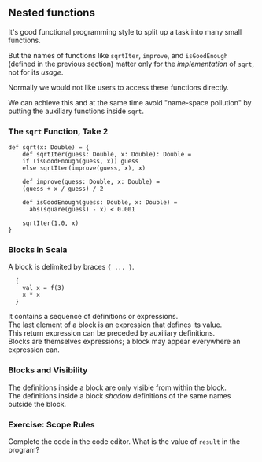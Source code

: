 
## Nested functions

It's good functional programming style to split up a task into many small functions.

But the names of functions like `sqrtIter`, `improve`, and `isGoodEnough` (defined in the
previous section) matter only for the *implementation* of `sqrt`, not for its *usage*.

Normally we would not like users to access these functions directly.

We can achieve this and at the same time avoid "name-space pollution" by
putting the auxiliary functions inside `sqrt`.

###  The `sqrt` Function, Take 2 

    def sqrt(x: Double) = {
        def sqrtIter(guess: Double, x: Double): Double =
        if (isGoodEnough(guess, x)) guess
        else sqrtIter(improve(guess, x), x)

        def improve(guess: Double, x: Double) =
        (guess + x / guess) / 2

        def isGoodEnough(guess: Double, x: Double) =
          abs(square(guess) - x) < 0.001
    
        sqrtIter(1.0, x)
    }

### Blocks in Scala

 A block is delimited by braces `{ ... }`.

      {
        val x = f(3)
        x * x
      }
 
 It contains a sequence of definitions or expressions.\
 The last element of a block is an expression that defines its value.\
 This return expression can be preceded by auxiliary definitions.\
 Blocks are themselves expressions; a block may appear everywhere an expression can.

### Blocks and Visibility 

 The definitions inside a block are only visible from within the block.\
 The definitions inside a block *shadow* definitions of the same names
   outside the block.

### Exercise: Scope Rules 

Complete the code in the code editor.
What is the value of `result` in the program?

